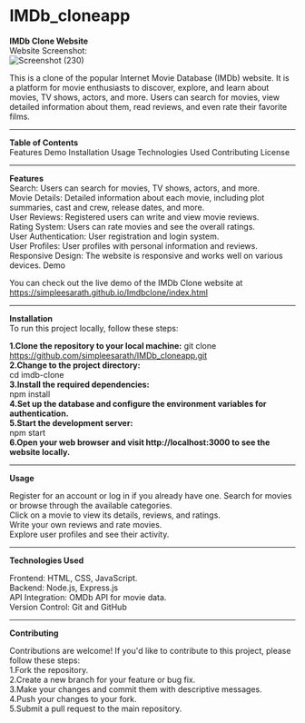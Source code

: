 # IMDb_cloneapp  
**IMDb Clone Website**  
Website Screenshot:  
![Screenshot (230)](https://github.com/simpleesarath/Imdbclone/assets/88574803/acac48ab-c7cb-4816-bc4c-1d6cdbc1fbb5)


This is a clone of the popular Internet Movie Database (IMDb) website. It is a platform for movie enthusiasts to discover, explore, and learn about movies, TV shows, actors, and more. Users can search for movies, view detailed information about them, read reviews, and even rate their favorite films. 

<hr> 

 **Table of Contents**  
Features 
Demo 
Installation 
Usage 
Technologies Used
Contributing
License      

<hr>

**Features**   
Search: Users can search for movies, TV shows, actors, and more.   
Movie Details: Detailed information about each movie, including plot summaries, cast and crew, release dates, and more.   
User Reviews: Registered users can write and view movie reviews.    
Rating System: Users can rate movies and see the overall ratings.   
User Authentication: User registration and login system.   
User Profiles: User profiles with personal information and reviews.   
Responsive Design: The website is responsive and works well on various devices.
Demo  

You can check out the live demo of the IMDb Clone website at https://simpleesarath.github.io/Imdbclone/index.html  

<hr>

**Installation**   
To run this project locally, follow these steps:  

**1.Clone the repository to your local machine:** 
git clone https://github.com/simpleesarath/IMDb_cloneapp.git   
**2.Change to the project directory:**  
cd imdb-clone  
**3.Install the required dependencies:**  
npm install  
**4.Set up the database and configure the environment variables for authentication.**  
**5.Start the development server:**  
npm start   
**6.Open your web browser and visit http://localhost:3000 to see the website locally.**  
<hr>

**Usage**

Register for an account or log in if you already have one. 
Search for movies or browse through the available categories.  
Click on a movie to view its details, reviews, and ratings.  
Write your own reviews and rate movies.  
Explore user profiles and see their activity.  
<hr>

**Technologies Used**  

Frontend: HTML, CSS, JavaScript.  
Backend: Node.js, Express.js  
API Integration: OMDb API for movie data.  
Version Control: Git and GitHub
<hr>

**Contributing**

Contributions are welcome! If you'd like to contribute to this project, please follow these steps:         
1.Fork the repository.  
2.Create a new branch for your feature or bug fix.    
3.Make your changes and commit them with descriptive messages.   
4.Push your changes to your fork.   
5.Submit a pull request to the main repository.
